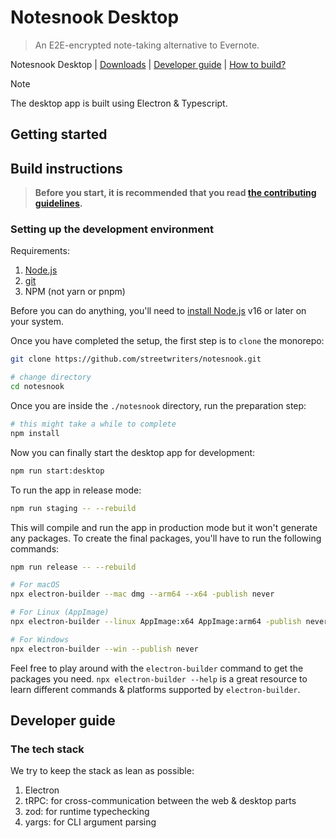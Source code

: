 
# Notesnook Desktop

> An E2E-encrypted note-taking alternative to Evernote.

Notesnook Desktop | <a href="https://notesnook.com/downloads">Downloads</a> | <a href="#developer-guide">Developer guide</a> | <a href="#build-instructions">How to build?</a>

> [!NOTE]
>
> The desktop app is built using Electron & Typescript.

## Getting started

## Build instructions

> **Before you start, it is recommended that you read [the contributing guidelines](/CONTRIBUTING.md).**

### Setting up the development environment

Requirements:

1. [Node.js](https://nodejs.org/en/download/)
2. [git](https://git-scm.com/downloads)
3. NPM (not yarn or pnpm)

Before you can do anything, you'll need to [install Node.js](https://nodejs.org/en/download/) v16 or later on your system.

Once you have completed the setup, the first step is to `clone` the monorepo:

```bash
git clone https://github.com/streetwriters/notesnook.git

# change directory
cd notesnook
```

Once you are inside the `./notesnook` directory, run the preparation step:

```bash
# this might take a while to complete
npm install
```

Now you can finally start the desktop app for development:

```bash
npm run start:desktop
```

To run the app in release mode:

```bash
npm run staging -- --rebuild
```

This will compile and run the app in production mode but it won't generate any packages. To create the final packages, you'll have to run the following commands:

```bash
npm run release -- --rebuild

# For macOS
npx electron-builder --mac dmg --arm64 --x64 -publish never

# For Linux (AppImage)
npx electron-builder --linux AppImage:x64 AppImage:arm64 -publish never

# For Windows
npx electron-builder --win --publish never
```

Feel free to play around with the `electron-builder` command to get the packages you need. `npx electron-builder --help` is a great resource to learn different commands & platforms supported by `electron-builder`.

## Developer guide

### The tech stack

We try to keep the stack as lean as possible:

1. Electron
2. tRPC: for cross-communication between the web & desktop parts
3. zod: for runtime typechecking
4. yargs: for CLI argument parsing
